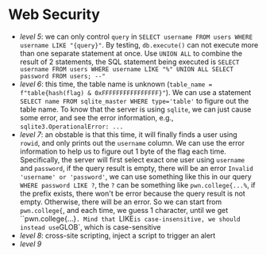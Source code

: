 # Web Security
- *level 5*: we can only control `query` in `SELECT username FROM users WHERE username LIKE "{query}"`. By testing, `db.execute()` can not execute more than one separate statement at once. Use `UNION ALL` to combine the result of 2 statements, the SQL statement being executed is `SELECT username FROM users WHERE username LIKE "%" UNION ALL SELECT password FROM users; --"`
- *level 6*: this time, the table name is unknown (`table_name = f"table{hash(flag) & 0xFFFFFFFFFFFFFFFF}"`). We can use a statement `SELECT name FROM sqlite_master WHERE type='table'` to figure out the table name. To know that the server is using `sqlite`, we can just cause some error, and see the error information, e.g., `sqlite3.OperationalError: ...`
- *level 7*: an obstable is that this time, it will finally finds a user using `rowid`, and only prints out the `username` column. We can use the error information to help us to figure out 1 byte of the flag each time. Specifically, the server will first select exact one user using `username` and `password`, if the query result is empty, there will be an error `Invalid 'username' or 'password'`, we can use something like this in our query `WHERE password LIKE ?`, the `?` can be something like `pwn.college{...%`, if the prefix exists, there won't be error because the query result is not empty. Otherwise, there will be an error. So we can start from `pwn.college{`, and each time, we guess 1 character, until we get ``pwn.college{...}`. Mind that `LIKE` is case-insensitive, we should instead use `GLOB`, which is case-sensitive
- *level 8*: cross-site scripting, inject a script to trigger an alert
- *level 9*